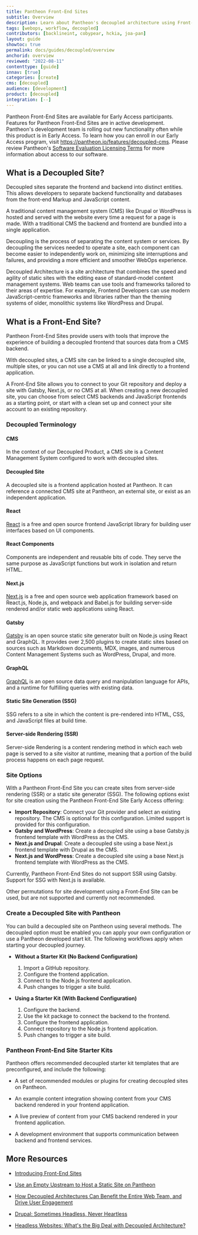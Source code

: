 ```yaml
---
title: Pantheon Front-End Sites
subtitle: Overview
description: Learn about Pantheon's decoupled architecture using Front-End Sites
tags: [webops, workflow, decoupled]
contributors: [backlineint, cobypear, hckia, joa-pan]
layout: guide
showtoc: true
permalink: docs/guides/decoupled/overview
anchorid: overview
reviewed: "2022-08-11"
contenttype: [guide]
innav: [true]
categories: [create]
cms: [decoupled]
audience: [development]
product: [decoupled]
integration: [--]
---
```


<Alert title="Early Access" type="info" icon="leaf">

Pantheon Front-End Sites are available for Early Access participants. Features for Pantheon Front-End Sites are in active development. Pantheon's development team is rolling out new functionality often while this product is in Early Access. To learn how you can enroll in our Early Access program, visit https://pantheon.io/features/decoupled-cms. Please review Pantheon's [Software Evaluation Licensing Terms](https://legal.pantheon.io/#contract-hkqlbwpxo) for more information about access to our software.

</Alert>

## What is a Decoupled Site?

Decoupled sites separate the frontend and backend into distinct entities. This allows developers to separate backend functionality and databases from the front-end Markup and JavaScript content.

A traditional content management system (CMS) like Drupal or WordPress is hosted and served with the website every time a request for a page is made. With a traditional CMS the backend and frontend are bundled into a single application.

Decoupling is the process of separating the content system or services. By decoupling the services needed to operate a site, each component can become easier to independently work on, minimizing site interruptions and failures, and providing a more efficient and smoother WebOps experience.

Decoupled Architecture is a site architecture that combines the speed and agility of static sites with the editing ease of standard-model content management systems. Web teams can use tools and frameworks tailored to their areas of expertise. For example, Frontend Developers can use modern JavaScript-centric frameworks and libraries rather than the theming systems of older, monolithic systems like WordPress and Drupal.

## What is a Front-End Site?

Pantheon Front-End Sites provide users with tools that improve the experience of building a decoupled frontend that sources data from a CMS backend.

With decoupled sites, a CMS site can be linked to a single decoupled site, multiple sites, or you can not use a CMS at all and link directly to a frontend application.

A Front-End Site allows you to connect to your Git repository and deploy a site with Gatsby, Next.js, or no CMS at all. When creating a new decoupled site, you can choose from select CMS backends and JavaScript frontends as a starting point, or start with a clean set up and connect your site account to an existing repository.

### Decoupled Terminology

<Accordion title="Terms to know for Pantheon Front-End Sites" id="terms-decoupled" icon="info-sign">

#### CMS  
In the context of our Decoupled Product, a CMS site is a Content Management System configured to work with decoupled sites.

#### Decoupled Site
A decoupled site is a frontend application hosted at Pantheon. It can reference a connected CMS site at Pantheon, an external site, or exist as an independent application.

#### React
[React](https://reactjs.org/) is a free and open source frontend JavaScript library for building user interfaces based on UI components.

#### React Components
Components are independent and reusable bits of code. They serve the same purpose as JavaScript functions but work in isolation and return HTML.

#### Next.js
[Next.js](https://nextjs.org/) is a free and open source web application framework based on React.js, Node.js, and webpack and Babel.js for building server-side rendered and/or static web applications using React.

#### Gatsby
[Gatsby](https://www.gatsbyjs.com/) is an open source static site generator built on Node.js using React and GraphQL. It provides over 2,500 plugins to create static sites based on sources such as Markdown documents, MDX, images, and numerous Content Management Systems such as WordPress, Drupal, and more.

#### GraphQL
[GraphQL](https://graphql.org/) is an open source data query and manipulation language for APIs, and a runtime for fulfilling queries with existing data.

#### Static Site Generation (SSG)
SSG refers to a site in which the content is pre-rendered into HTML, CSS, and JavaScript files at build time.

#### Server-side Rendering (SSR)
Server-side Rendering is a content rendering method in which each web page is served to a site visitor at runtime, meaning that a portion of the build process happens on each page request.

</Accordion>

### Site Options

With a Pantheon Front-End Site you can create sites from server-side rendering (SSR) or a static site generator (SSG). The following options exist for site creation using the Pantheon Front-End Site Early Access offering:

* **Import Repository**: Connect your Git provider and select an existing repository. The CMS is optional for this configuration. Limited support is provided for this configuration.
* **Gatsby and WordPress**: Create a decoupled site using a base Gatsby.js frontend template with WordPress as the CMS.
* **Next.js and Drupal**: Create a decoupled site using a base Next.js frontend template with Drupal as the CMS.
* **Next.js and WordPress**: Create a decoupled site using a base Next.js frontend template with WordPress as the CMS.

Currently, Pantheon Front-End Sites do not support SSR using Gatsby. Support for SSG with Next.js is available.

Other permutations for site development using a Front-End Site can be used, but are not supported and currently not recommended.

### Create a Decoupled Site with Pantheon

You can build a decoupled site on Pantheon using several methods. The decoupled option must be enabled you can apply your own configuration or use a Pantheon developed start kit. The following workflows apply when starting your decoupled journey.

* **Without a Starter Kit (No Backend Configuration)**
  1. Import a GitHub repository.
  1. Configure the frontend application.
  1. Connect to the Node.js frontend application.
  1. Push changes to trigger a site build.

* **Using a Starter Kit (With Backend Configuration)**
  1. Configure the backend.
  1. Use the kit package to connect the backend to the frontend.
  1. Configure the frontend application.
  1. Connect repository to the Node.js frontend application.
  1. Push changes to trigger a site build.

### Pantheon Front-End Site Starter Kits

Pantheon offers recommended decoupled starter kit templates that are preconfigured, and include the following:

* A set of recommended modules or plugins for creating decoupled sites on Pantheon.

* An example content integration showing content from your CMS backend rendered in your frontend application.

* A live preview of content from your CMS backend rendered in your frontend application.

* A development environment that supports communication between backend and frontend services.

## More Resources

- [Introducing Front-End Sites](https://pantheon.io/blog/introducing-front-end-sites-pantheon-dashboard)

- [Use an Empty Upstream to Host a Static Site on Pantheon](/static-site-empty-upstream)

- [How Decoupled Architectures Can Benefit the Entire Web Team, and Drive User Engagement](https://pantheon.io/blog/decoupled-architectures-can-benefit-every-member-of-web-team)

- [Drupal: Sometimes Headless, Never Heartless](https://pantheon.io/blog/drupal-sometimes-headless-never-heartless)

- [Headless Websites: What's the Big Deal with Decoupled Architecture?](https://pantheon.io/blog/headless-websites-whats-big-deal-decoupled-architecture)
